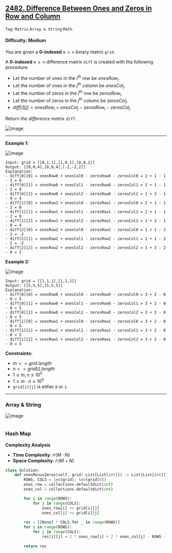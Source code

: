 ## [2482. Difference Between Ones and Zeros in Row and Column](https://leetcode.com/problems/difference-between-ones-and-zeros-in-row-and-column)

```Tag```: ```Matrix``` ```Array & String``` ```Math```

#### Difficulty: Medium

You are given a __0-indexed__ ```m x n``` binary matrix ```grid```.

A __0-indexed__ ```m x n``` difference matrix ```diff``` is created with the following procedure:

- Let the number of ones in the $i^{th}$ row be $onesRow_i$.
- Let the number of ones in the $j^{th}$ column be $onesCol_j$.
- Let the number of zeros in the $i^{th}$ row be $zerosRow_i$.
- Let the number of zeros in the $j^{th}$ column be $zerosCol_j$.
- $diff[i][j] = onesRow_i + onesCol_j - zerosRow_i - zerosCol_j$

Return _the difference matrix ```diff```_.

![image](https://github.com/quananhle/Python/assets/35042430/b6e3d89a-46fc-4e8d-af88-6fd50433111a)

---

__Example 1:__

![image](https://github.com/quananhle/Python/assets/35042430/a8481b52-3922-4afb-ba6a-325139c4181b)
```
Input: grid = [[0,1,1],[1,0,1],[0,0,1]]
Output: [[0,0,4],[0,0,4],[-2,-2,2]]
Explanation:
- diff[0][0] = onesRow0 + onesCol0 - zerosRow0 - zerosCol0 = 2 + 1 - 1 - 2 = 0 
- diff[0][1] = onesRow0 + onesCol1 - zerosRow0 - zerosCol1 = 2 + 1 - 1 - 2 = 0 
- diff[0][2] = onesRow0 + onesCol2 - zerosRow0 - zerosCol2 = 2 + 3 - 1 - 0 = 4 
- diff[1][0] = onesRow1 + onesCol0 - zerosRow1 - zerosCol0 = 2 + 1 - 1 - 2 = 0 
- diff[1][1] = onesRow1 + onesCol1 - zerosRow1 - zerosCol1 = 2 + 1 - 1 - 2 = 0 
- diff[1][2] = onesRow1 + onesCol2 - zerosRow1 - zerosCol2 = 2 + 3 - 1 - 0 = 4 
- diff[2][0] = onesRow2 + onesCol0 - zerosRow2 - zerosCol0 = 1 + 1 - 2 - 2 = -2
- diff[2][1] = onesRow2 + onesCol1 - zerosRow2 - zerosCol1 = 1 + 1 - 2 - 2 = -2
- diff[2][2] = onesRow2 + onesCol2 - zerosRow2 - zerosCol2 = 1 + 3 - 2 - 0 = 2
```

__Example 2:__

![image](https://github.com/quananhle/Python/assets/35042430/64a3fd9c-6b4f-4728-a111-b05039e1f2c0)
```
Input: grid = [[1,1,1],[1,1,1]]
Output: [[5,5,5],[5,5,5]]
Explanation:
- diff[0][0] = onesRow0 + onesCol0 - zerosRow0 - zerosCol0 = 3 + 2 - 0 - 0 = 5
- diff[0][1] = onesRow0 + onesCol1 - zerosRow0 - zerosCol1 = 3 + 2 - 0 - 0 = 5
- diff[0][2] = onesRow0 + onesCol2 - zerosRow0 - zerosCol2 = 3 + 2 - 0 - 0 = 5
- diff[1][0] = onesRow1 + onesCol0 - zerosRow1 - zerosCol0 = 3 + 2 - 0 - 0 = 5
- diff[1][1] = onesRow1 + onesCol1 - zerosRow1 - zerosCol1 = 3 + 2 - 0 - 0 = 5
- diff[1][2] = onesRow1 + onesCol2 - zerosRow1 - zerosCol2 = 3 + 2 - 0 - 0 = 5
```

__Constraints:__

- $m == grid.length$
- $n == grid[i].length$
- $1 \le m, n \le 10^5$
- $1 \le m \cdot n \le 10^5$
- ```grid[i][j]``` is either ```0``` or ```1```.

---

### Array & String

![image](https://github.com/quananhle/Python/assets/35042430/d24a70ca-7852-427c-89bf-2180905cc21a)

```Python

```

### Hash Map

__Complexity Analysis__

- __Time Complexity__: $\mathcal{O}(M \cdot N)$
- __Space Complexity__: $\mathcal{O}(M + N)$

```Python
class Solution:
    def onesMinusZeros(self, grid: List[List[int]]) -> List[List[int]]:
        ROWS, COLS = len(grid), len(grid[0])
        ones_row = collections.defaultdict(int)
        ones_col = collections.defaultdict(int)

        for i in range(ROWS):
            for j in range(COLS):
                ones_row[i] += grid[i][j]
                ones_col[j] += grid[i][j]
        
        res = [[None] * COLS for _ in range(ROWS)]
        for i in range(ROWS):
            for j in range(COLS):
                res[i][j] = 2 * ones_row[i] + 2 * ones_col[j] - ROWS - COLS
        
        return res
```
